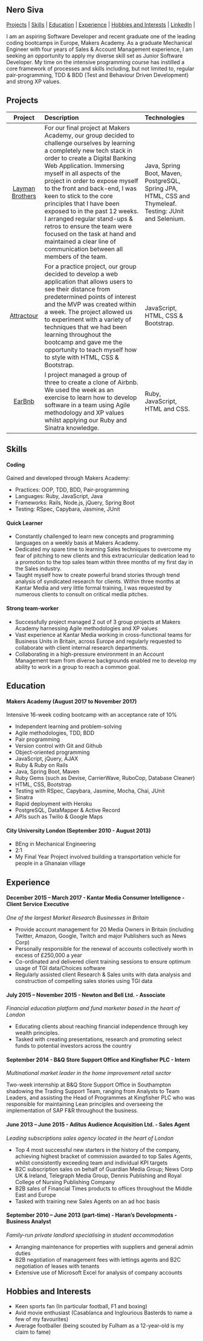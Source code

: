 ## Nero Siva

[Projects](#projects) | [Skills](#skills) |  [Education](#education) | [Experience](#experience) | [Hobbies and Interests](#hobbies-and-interests) | [LinkedIn](https://www.linkedin.com/in/nero-siva-709bb1135/) |

I am an aspiring Software Developer and recent graduate one of the leading coding bootcamps in Europe, Makers Academy. As a graduate Mechanical Engineer with four years of Sales & Account Management experience, I am seeking an opportunity to apply my diverse skill set as Junior Software Developer. My time on the intensive programming course has instilled a core framework of processes and skills including, but not limited to, regular pair-programming, TDD & BDD (Test and Behaviour Driven Development) and strong XP values.

## Projects

| Project  | Description  | Technologies |
|:--------:|:----|:--------------|
|[Layman Brothers](https://github.com/neroshan12/laymanbrothers)| For our final project at Makers Academy, our group decided to challenge ourselves by learning a completely new tech stack in order to create a Digital Banking Web Application. Immersing myself in all aspects of the project in order to expose myself to the front and back-end, I was keen to stick to the core principles that I have been exposed to in the past 12 weeks. I arranged regular stand-ups & retros to ensure the team were focused on the task at hand and maintained a clear line of communication between all members of the team. | Java, Spring Boot, Maven, PostgreSQL, Spring JPA, HTML, CSS and Thymeleaf. Testing: JUnit and Selenium. |
|[Attractour](https://github.com/neroshan12/practice-project)| For a practice project, our group decided to develop a web application that allows users to see their distance from predetermined points of interest and the MVP was created within a week. The project allowed us to experiment with a variety of techniques that we had been learning throughout the bootcamp and gave me the opportunity to teach myself how to style with HTML, CSS & Bootstrap.   | JavaScript, HTML, CSS & Bootstrap. |
|[EarBnb](https://github.com/neroshan12/EarBnb)| I project managed a group of three to create a clone of Airbnb. We used the week as an exercise to learn how to develop software in a team using Agile methodology and XP values whilst applying our Ruby and Sinatra knowledge. | Ruby, JavaScript, HTML and CSS. |

## Skills

#### Coding

Gained and developed through Makers Academy:

- Practices: OOP, TDD, BDD, Pair-programming
- Languages: Ruby, JavaScript, Java
- Frameworks: Rails, Node.js, jQuery, Spring Boot
- Testing: RSpec, Capybara, Jasmine, JUnit

#### Quick Learner

- Constantly challenged to learn new concepts and programming languages on a weekly basis at Makers Academy.
- Dedicated my spare time to learning Sales techniques to overcome my fear of pitching to new clients and this extracurricular dedication lead to a promotion to the top sales team within three months of my first day in the Sales industry.  
- Taught myself how to create powerful brand stories through trend analysis of syndicated research for clients. Within three months at Kantar Media and very little formal training, I was requested by numerous clients to consult on critical media pitches.

#### Strong team-worker

- Successfully project managed 2 out of 3 group projects at Makers Academy harnessing Agile methodologies and XP values
- Vast experience at Kantar Media working in cross-functional teams for Business Units in Britain, across Europe and regularly requested to collaborate with client internal research departments.
- Collaborating in a high-pressure environment in an Account Management team from diverse backgrounds enabled me to develop my ability to work in a group to reach a common goal.

## Education

#### Makers Academy (August 2017 to November 2017)
Intensive 16-week coding bootcamp with an acceptance rate of 10%

- Independent learning and problem-solving
- Agile methodologies, TDD, BDD
- Pair programming
- Version control with Git and Github
- Object-oriented programming
- JavaScript, jQuery, AJAX
- Ruby & Ruby on Rails
- Java, Spring Boot, Maven
- Ruby Gems (such as Devise, CarrierWave, RuboCop, Database Cleaner)
- HTML, CSS, Bootstrap
- Testing with RSpec, Capybara, Jasmine, Mocha, Chai, JUnit
- Sinatra
- Rapid deployment with Heroku
- PostgreSQL, DataMapper & Active Record
- APIs such as Twilio & Google Maps

#### City University London (September 2010 - August 2013)

- BEng in Mechanical Engineering
- 2:1
- My Final Year Project involved building a transportation vehicle for people in a Ghanaian village

## Experience

#### December 2015 – March 2017 - Kantar Media Consumer Intelligence - Client Service Executive
*One of the largest Market Research Businesses in Britain*
- Provide account management for 20 Media Owners in Britain (including Twitter, Amazon, Google, Twitch and major Publishers such as News Corp)
- Personally responsible for the renewal of accounts collectively worth in excess of £250,000 a year
- Co-ordinated and delivered client training sessions to ensure optimum usage of TGI data/Choices software
- Regularly assisted client Research & Sales units with data analysis and construction of compelling sales stories using TGI data

#### July 2015 – November 2015 - Newton and Bell Ltd. - Associate
*Financial education platform and fund marketer based in the heart of London*
- Educating clients about reaching financial independence through key wealth principles.
- Tasked with creating presentations, research and promoting select funds to potential investors across the country

#### September 2014 - B&Q Store Support Office and Kingfisher PLC - Intern
*Multinational market leader in the home improvement retail sector*

Two-week internship at B&Q Store Support Office in Southampton shadowing the Trading Support Team, ranging from Analysts to Team Leaders, and assisting the Head of Programmes at Kingfisher PLC who was responsible for maintaining Lean principles and overseeing the implementation of SAP F&R throughout the business.

#### June 2013 – June 2015 - Aditus Audience Acquisition Ltd. - Sales Agent
*Leading subscriptions sales agency located in the heart of London*
- Top 4 most successful new starters in the history of the company, achieving highest bracket of commission awarded to top Sales Agents, whilst consistently exceeding team and individual KPI targets
- B2C subscription sales on behalf of Guardian Media Group; News Corp UK & Ireland, Telegraph Media Group, Dennis Publishing and Royal College of Nursing Publishing Company
- B2B sales of Financial Times products to offices throughout the Middle East and Europe
- Tasked with training new Sales Agents on an ad hoc basis

#### September 2010 – June 2013 (part-time) - Haran’s Developments - Business Analyst
*Family-run private landlord specialising in student accommodation*
- Arranging maintenance for properties with suppliers and general admin duties
- B2B negotiation of management fees with lettings agents and B2C negotiation of leases with tenants
- Extensive use of Microsoft Excel for analysis of company accounts

## Hobbies and Interests

- Keen sports fan (In particular football, F1 and boxing)
- Avid movie enthusiast (Casablanca and Inglourious Basterds to name a few of my favourites)
- Average footballer (being scouted by Fulham as a 12-year-old is my claim to fame)
